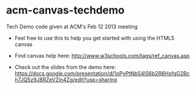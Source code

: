 acm-canvas-techdemo
===================

Tech Demo code given at ACM's Feb 12 2013 meeting

- Feel free to use this to help you get started with using
  the HTML5 canvas

- Find canvas help here: http://www.w3schools.com/tags/ref_canvas.asp

- Check out the slides from the demo here: https://docs.google.com/presentation/d/1oPyPtNbS4lS6b2R6HsfgG2Bch7JQ5z9J8RZeVZjn4Zg/edit?usp=sharing